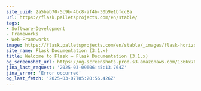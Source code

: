 ```yaml
---
site_uuid: 2a5bab70-5c9b-4bc8-af4b-30b9e1bfcc8a
url: https://flask.palletsprojects.com/en/stable/
tags:
- Software-Development
- Frameworks
- Web-Frameworks
image: https://flask.palletsprojects.com/en/stable/_images/flask-horizontal.png
site_name: Flask Documentation (3.1.x)
title: Welcome to Flask — Flask Documentation (3.1.x)
og_screenshot_url: https://og-screenshots-prod.s3.amazonaws.com/1366x768/80/false/26bd9ac779086797ad03efc5f444fbfd2c45fc3bb9fbe46958f19ad5ca76597f.jpeg
jina_last_request: '2025-03-09T06:45:13.764Z'
jina_error: 'Error occurred'
og_last_fetch: '2025-03-07T05:20:56.426Z'
---
```


